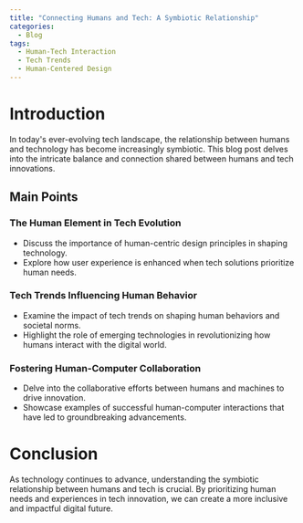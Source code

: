 ```yaml
---
title: "Connecting Humans and Tech: A Symbiotic Relationship"
categories:
  - Blog
tags:
  - Human-Tech Interaction
  - Tech Trends
  - Human-Centered Design
---
```


# Introduction
In today's ever-evolving tech landscape, the relationship between humans and technology has become increasingly symbiotic. This blog post delves into the intricate balance and connection shared between humans and tech innovations.

## Main Points
### The Human Element in Tech Evolution
- Discuss the importance of human-centric design principles in shaping technology.
- Explore how user experience is enhanced when tech solutions prioritize human needs.

### Tech Trends Influencing Human Behavior
- Examine the impact of tech trends on shaping human behaviors and societal norms.
- Highlight the role of emerging technologies in revolutionizing how humans interact with the digital world.

### Fostering Human-Computer Collaboration
- Delve into the collaborative efforts between humans and machines to drive innovation.
- Showcase examples of successful human-computer interactions that have led to groundbreaking advancements.

# Conclusion
As technology continues to advance, understanding the symbiotic relationship between humans and tech is crucial. By prioritizing human needs and experiences in tech innovation, we can create a more inclusive and impactful digital future.